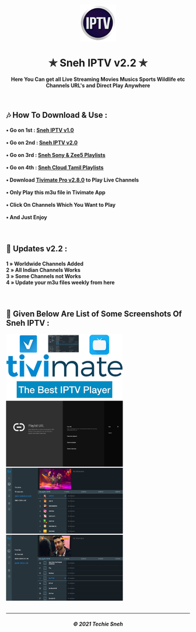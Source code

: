 <p align="center"><img src="iptv.png" width="100" height="100"></p>
<h1 align="center"> ✯ Sneh IPTV v2.2 ✯ </h1>

<p align="center"><b>Here You Can get all Live Streaming Movies Musics Sports Wildlife etc Channels URL's and Direct Play Anywhere</b></p><br>

## 🎶 How To Download & Use : 

<h4>

• Go on 1st : <a href="sneh-iptv-v1.m3u">Sneh IPTV v1.0</a>  <br><br>
• Go on 2nd : <a href="sneh-new-iptv.m3u">Sneh IPTV v2.0</a>  <br><br>
• Go on 3rd : <a href="Sony&Zee5-Sneh-IPTV.m3u">Sneh Sony & Zee5 Playlists </a>  <br><br>
• Go on 4th : <a href="CLOUDTAMIL.m3u">Sneh Cloud Tamil Playlists </a>  <br><br>
• Download <a href="https://files.moddroid.com/TiviMate%20IPTV%20Player/_TiviMate_2.8.0_Premium.apk">Tivimate Pro v2.8.0</a> to Play Live Channels<br><br>
• Only Play this m3u file in Tivimate App<br><br>
• Click On Channels Which You Want to Play<br><br>
• And Just Enjoy  

</h4>
<br>

## 🍃 Updates v2.2 : 
 

<h4>

1 » Worldwide Channels Added<br>
2 » All Indian Channels Works<br>
3 » Some Channels not Works<br>
4 » Update your m3u files weekly from here<br>

</h4>

<br> 

## 🍁 Given Below Are List of Some Screenshots Of Sneh IPTV : 


<div>

<img src="images/iptv1.jpg" alt="IPTV 1" width="320" height="180">
<img src="images/iptv2.jpg" alt="IPTV 2" width="320" height="180"><br>
<img src="images/iptv3.jpg" alt="IPTV 3" width="320" height="180">
<img src="images/iptv4.jpg" alt="IPTV 4" width="320" height="180"><br>

</div>

<br> 
  
---
<h5 align='center'>© 2021 Techie Sneh</h5>
